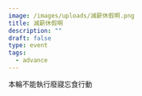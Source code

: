 ```yaml
---
image: /images/uploads/減薪休假啊.png
title: 減薪休假啊
description: ""
draft: false
type: event
tags:
  - advance
---
```

本輪不能執行廢寢忘食行動
